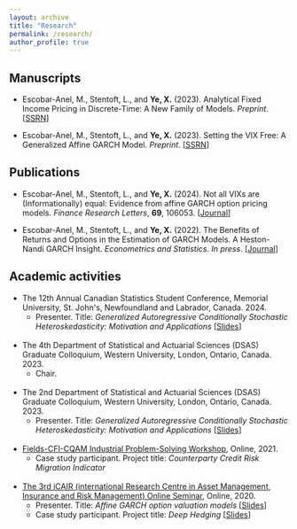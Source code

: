 ```yaml
---
layout: archive
title: "Research"
permalink: /research/
author_profile: true
---
```


Manuscripts
------
* Escobar-Anel, M., Stentoft, L., and **Ye, X.** (2023). Analytical Fixed Income Pricing in Discrete-Time: A New Family of Models. *Preprint*. [[SSRN](https://ssrn.com/abstract=4706840)]

* Escobar-Anel, M., Stentoft, L., and **Ye, X.** (2023). Setting the VIX Free: A Generalized Affine GARCH Model. *Preprint*. [[SSRN](https://ssrn.com/abstract=4664927)]

Publications
------
* Escobar-Anel, M., Stentoft, L., and **Ye, X.** (2024). Not all VIXs are (Informationally) equal: Evidence from affine
GARCH option pricing models. *Finance Research Letters*, **69**, 106053. [[Journal](https://doi.org/10.1016/j.frl.2024.106053)]

* Escobar-Anel, M., Stentoft, L., and **Ye, X.** (2022). The Benefits of Returns and Options in the Estimation of
GARCH Models. A Heston-Nandi GARCH Insight. *Econometrics and Statistics*. *In press*. [[Journal](https://doi.org/10.1016/j.ecosta.2022.12.001)]

Academic activities
------
* The 12th Annual Canadian Statistics Student Conference, Memorial University, St. John's, Newfoundland and Labrador, Canada. 2024.
	* Presenter. Title: *Generalized Autoregressive Conditionally Stochastic Heteroskedasticity: Motivation and Applications* [[Slides](https://xizeye.github.io/files/cssc24.pdf)] <br/><br/>
* The 4th Department of Statistical and Actuarial Sciences (DSAS) Graduate Colloquium, Western University, London, Ontario, Canada. 2023.
	* Chair.<br/><br/>
* The 2nd Department of Statistical and Actuarial Sciences (DSAS) Graduate Colloquium, Western University, London, Ontario, Canada. 2023.
	* Presenter. Title: *Generalized Autoregressive Conditionally Stochastic Heteroskedasticity: Motivation and Applications* [[Slides](https://xizeye.github.io/files/dsas23.pdf)]<br/><br/>
* [Fields-CFI-CQAM Industrial Problem-Solving Workshop](http://www.fields.utoronto.ca/activities/21-22/CFI-IPSW), Online, 2021.
     * Case study participant. Project title: *Counterparty Credit Risk Migration Indicator* <br/><br/>
* [The 3rd iCAIR (international Research Centre in Asset Management, Insurance and Risk Management) Online Seminar](https://www.math.cit.tum.de/en/mathfinance/icair-1/seminar-2020/), Online, 2020.
	* Presenter. Title: *Affine GARCH option valuation models* [[Slides](https://xizeye.github.io/files/dsas23.pdf)]
	* Case study participant. Project title: *Deep Hedging* [[Slides](https://xizeye.github.io/files/icair20.pdf)]<br/><br/>



